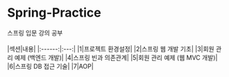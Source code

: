 # Spring-Practice
스프링 입문 강의 공부
<br/><br/>
|섹션|내용|
|:------:|:---:|
|1|프로젝트 환경설정|
|2|스프링 웹 개발 기초|
|3|회원 관리 예제 (백엔드 개발)|
|4|스프링 빈과 의존관계|
|5|회원 관리 예제 (웹 MVC 개발)|
|6|스프링 DB 접근 기술|
|7|AOP|
